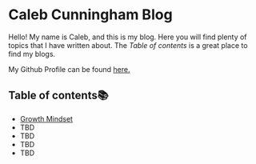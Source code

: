 # Caleb Cunningham Blog

Hello! My name is Caleb, and this is my blog. Here you will find plenty of topics that I have written about. The *Table of contents* is a great place to find my blogs.

My Github Profile can be found <a href="https://github.com/Calebssu">here.</a>


## Table of contents📚
- <a href="./Portfolio/1-GrowthMindset.md">Growth Mindset</a>
- TBD
- TBD
- TBD
- TBD

